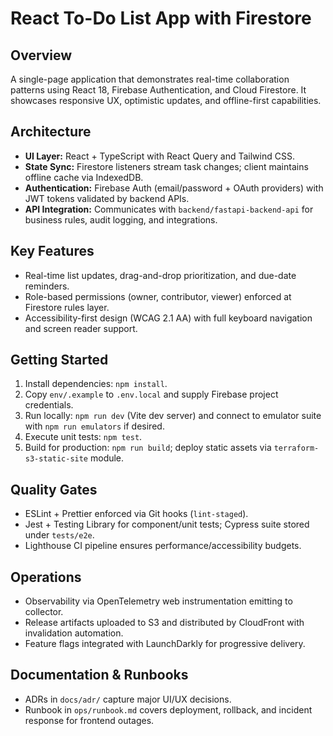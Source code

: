 # React To-Do List App with Firestore

## Overview
A single-page application that demonstrates real-time collaboration patterns using React 18, Firebase Authentication, and Cloud Firestore. It showcases responsive UX, optimistic updates, and offline-first capabilities.

## Architecture
- **UI Layer:** React + TypeScript with React Query and Tailwind CSS.
- **State Sync:** Firestore listeners stream task changes; client maintains offline cache via IndexedDB.
- **Authentication:** Firebase Auth (email/password + OAuth providers) with JWT tokens validated by backend APIs.
- **API Integration:** Communicates with `backend/fastapi-backend-api` for business rules, audit logging, and integrations.

## Key Features
- Real-time list updates, drag-and-drop prioritization, and due-date reminders.
- Role-based permissions (owner, contributor, viewer) enforced at Firestore rules layer.
- Accessibility-first design (WCAG 2.1 AA) with full keyboard navigation and screen reader support.

## Getting Started
1. Install dependencies: `npm install`.
2. Copy `env/.example` to `.env.local` and supply Firebase project credentials.
3. Run locally: `npm run dev` (Vite dev server) and connect to emulator suite with `npm run emulators` if desired.
4. Execute unit tests: `npm test`.
5. Build for production: `npm run build`; deploy static assets via `terraform-s3-static-site` module.

## Quality Gates
- ESLint + Prettier enforced via Git hooks (`lint-staged`).
- Jest + Testing Library for component/unit tests; Cypress suite stored under `tests/e2e`.
- Lighthouse CI pipeline ensures performance/accessibility budgets.

## Operations
- Observability via OpenTelemetry web instrumentation emitting to collector.
- Release artifacts uploaded to S3 and distributed by CloudFront with invalidation automation.
- Feature flags integrated with LaunchDarkly for progressive delivery.

## Documentation & Runbooks
- ADRs in `docs/adr/` capture major UI/UX decisions.
- Runbook in `ops/runbook.md` covers deployment, rollback, and incident response for frontend outages.

